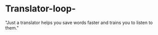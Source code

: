 # Translator-loop-
"Just a translator helps you save words faster and trains you to listen to them."
